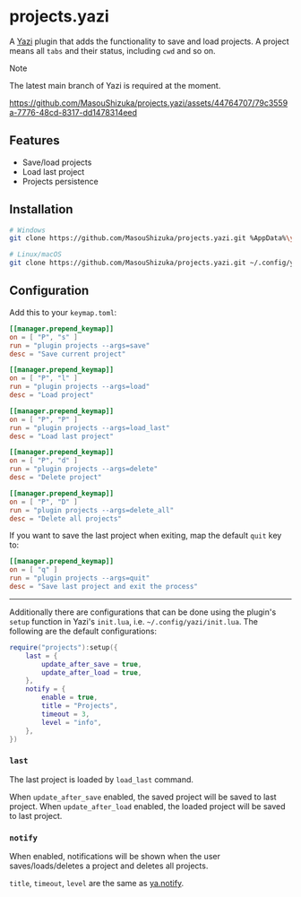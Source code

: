 # projects.yazi

A [Yazi](https://github.com/sxyazi/yazi) plugin that adds the functionality to save and load projects.
A project means all `tabs` and their status, including `cwd` and so on.

> [!NOTE]
> The latest main branch of Yazi is required at the moment.

https://github.com/MasouShizuka/projects.yazi/assets/44764707/79c3559a-7776-48cd-8317-dd1478314eed

## Features

 - Save/load projects
 - Load last project
 - Projects persistence

## Installation

```sh
# Windows
git clone https://github.com/MasouShizuka/projects.yazi.git %AppData%\yazi\config\plugins\projects.yazi

# Linux/macOS
git clone https://github.com/MasouShizuka/projects.yazi.git ~/.config/yazi/plugins/projects.yazi
```

## Configuration

Add this to your `keymap.toml`:

```toml
[[manager.prepend_keymap]]
on = [ "P", "s" ]
run = "plugin projects --args=save"
desc = "Save current project"

[[manager.prepend_keymap]]
on = [ "P", "l" ]
run = "plugin projects --args=load"
desc = "Load project"

[[manager.prepend_keymap]]
on = [ "P", "P" ]
run = "plugin projects --args=load_last"
desc = "Load last project"

[[manager.prepend_keymap]]
on = [ "P", "d" ]
run = "plugin projects --args=delete"
desc = "Delete project"

[[manager.prepend_keymap]]
on = [ "P", "D" ]
run = "plugin projects --args=delete_all"
desc = "Delete all projects"
```

If you want to save the last project when exiting, map the default `quit` key to:

```toml
[[manager.prepend_keymap]]
on = [ "q" ]
run = "plugin projects --args=quit"
desc = "Save last project and exit the process"
```

---

Additionally there are configurations that can be done using the plugin's `setup` function in Yazi's `init.lua`, i.e. `~/.config/yazi/init.lua`.
The following are the default configurations:

```lua
require("projects"):setup({
    last = {
        update_after_save = true,
        update_after_load = true,
    },
    notify = {
        enable = true,
        title = "Projects",
        timeout = 3,
        level = "info",
    },
})
```

### `last`

The last project is loaded by `load_last` command.

When `update_after_save` enabled, the saved project will be saved to last project.
When `update_after_load` enabled, the loaded project will be saved to last project.

### `notify`

When enabled, notifications will be shown when the user saves/loads/deletes a project and deletes all projects.

`title`, `timeout`, `level` are the same as [ya.notify](https://yazi-rs.github.io/docs/plugins/utils/#ya.notify).
